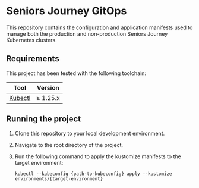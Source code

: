 # Seniors Journey GitOps

This repository contains the configuration and application manifests used to manage both the production and
non-production Seniors Journey Kubernetes clusters.

## Requirements

This project has been tested with the following toolchain:

| Tool                                               | Version  |
| -------------------------------------------------- | -------- |
| [Kubectl](https://kubernetes.io/docs/tasks/tools/) | ≥ 1.25.x |

## Running the project

1. Clone this repository to your local development environment.
1. Navigate to the root directory of the project.
1. Run the following command to apply the kustomize manifests to the target environment:

    ``` shell
    kubectl --kubeconfig {path-to-kubeconfig} apply --kustomize environments/{target-environment}
    ```
